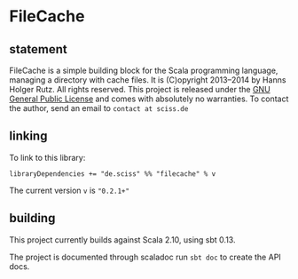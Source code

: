 # FileCache

## statement

FileCache is a simple building block for the Scala programming language, managing a directory with cache files. It is (C)opyright 2013&ndash;2014 by Hanns Holger Rutz. All rights reserved. This project is released under the [GNU General Public License](https://raw.github.com/Sciss/Processor/master/LICENSE) and comes with absolutely no warranties. To contact the author, send an email to `contact at sciss.de`

## linking

To link to this library:

    libraryDependencies += "de.sciss" %% "filecache" % v

The current version `v` is `"0.2.1+"`

## building

This project currently builds against Scala 2.10, using sbt 0.13.

The project is documented through scaladoc run `sbt doc` to create the API docs.
